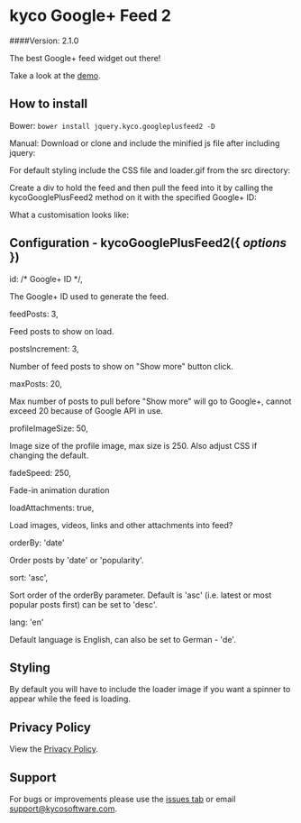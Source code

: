 kyco Google+ Feed 2
===================
####Version: 2.1.0

The best Google+ feed widget out there!

Take a look at the [demo](http://www.kycosoftware.com/projects/demo/googleplus-feed-widget-2).

How to install
--------------

Bower: `bower install jquery.kyco.googleplusfeed2 -D`

Manual: Download or clone and include the minified js file after including jquery:

  <script src="//ajax.googleapis.com/ajax/libs/jquery/1.11.0/jquery.min.js"></script>
  <script src="jquery.kyco.googleplusfeed2.min.js"></script>

For default styling include the CSS file and loader.gif from the src directory:

  <link rel="stylesheet" href="jquery.kyco.googleplusfeed2.css">

Create a div to hold the feed and then pull the feed into it by calling the
kycoGooglePlusFeed2 method on it with the specified Google+ ID:

  <div class="mydiv"></div>

  <script>
    $(document).ready(function() {
      $('.mydiv').kycoGooglePlusFeed2('116899029375914044550');
    });
  </script>

What a customisation looks like:

  <div class="mydiv2"></div>

  <script>
    $(document).ready(function() {
      $('.mydiv2').kycoGooglePlusFeed2({
        id: '116899029375914044550',
        feedPosts: 2,           // Feed posts to show on load
        postsIncrement: 1,      // Number of feed posts to show on "Show more" button click
        maxPosts: 5,            // Max number of posts to pull before "Show more" will go to Google+, cannot excced 20 because of Google API in use
        profileImageSize: 150,  // Max is 250
        fadeSpeed: 0,           // Fade-in animation duration
        loadAttachments: false, // Load images, videos, links and other attachments into feed?
        orderBy: 'popularity',  // Either 'date' or 'popularity'
        sort: 'asc',            // Either 'asc' or 'desc'
        lang: 'de'              // Default language, can also be set to 'de'
      });
    });
  </script>


Configuration - kycoGooglePlusFeed2({ *options* })
--------------------------------------------------

  id: /* Google+ ID */,

The Google+ ID used to generate the feed.

  feedPosts: 3,

Feed posts to show on load.

  postsIncrement: 3,

Number of feed posts to show on "Show more" button click.

  maxPosts: 20,

Max number of posts to pull before "Show more" will go to Google+, cannot exceed 20
because of Google API in use.

  profileImageSize: 50,

Image size of the profile image, max size is 250. Also adjust CSS if changing the default.

  fadeSpeed: 250,

Fade-in animation duration

  loadAttachments: true,

Load images, videos, links and other attachments into feed?

  orderBy: 'date'

Order posts by 'date' or 'popularity'.

  sort: 'asc',

Sort order of the orderBy parameter. Default is 'asc' (i.e. latest or most popular posts first) can be set to 'desc'.

  lang: 'en'

Default language is English, can also be set to German - 'de'.


Styling
-------

By default you will have to include the loader image if you want
a spinner to appear while the feed is loading.


Privacy Policy
--------------

View the [Privacy Policy](https://github.com/kyco/jquery.kyco.googleplusfeed2/wiki/Privacy-Policy).


Support
-------

For bugs or improvements please use the [issues tab](https://github.com/kyco/jquery.kyco.googleplusfeed2/issues)
or email [support@kycosoftware.com](mailto:support@kycosoftware.com).
